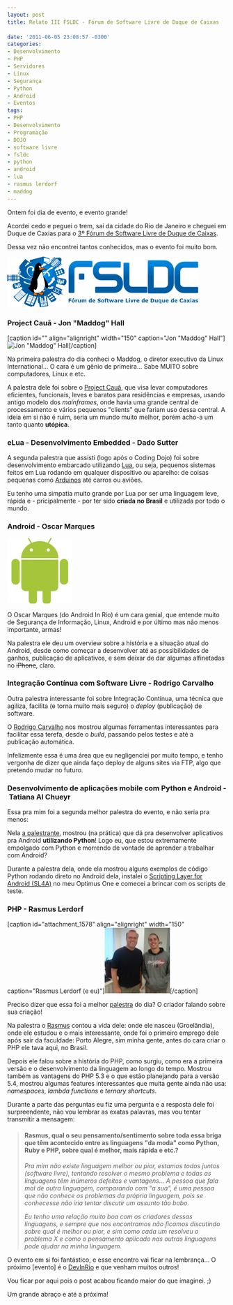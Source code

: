 ```yaml
---
layout: post
title: Relato III FSLDC - Fórum de Software Livre de Duque de Caixas

date: '2011-06-05 23:08:57 -0300'
categories:
- Desenvolvimento
- PHP
- Servidores
- Linux
- Segurança
- Python
- Android
- Eventos
tags:
- PHP
- Desenvolvimento
- Programação
- DOJO
- software livre
- fsldc
- python
- android
- lua
- rasmus lerdorf
- maddog
---
```

<p style="text-align: left;">Ontem foi dia de evento, e evento grande!</p>
<p>Acordei cedo e peguei o trem, saí da cidade do Rio de Janeiro e cheguei em Duque de Caxias para o <a href="http://forumsoftwarelivre.com.br/2011/">3º Fórum de Software Livre de Duque de Caixas</a>.</p>
<p>Dessa vez não encontrei tantos conhecidos, mas o evento foi muito bom.</p>
<p><img class="size-full wp-image-1565 aligncenter" title="FSLDC" src="/assets/uploads/2011/06/fsldc.png" alt="" width="439" height="116" /></p>
<h3>Project Cauã - Jon "Maddog" Hall</h3>
<p>[caption id="" align="alignright" width="150" caption="Jon &quot;Maddog&quot; Hall"]<img title="Jon &quot;Maddog&quot; Hall" src="http://upload.wikimedia.org/wikipedia/commons/thumb/c/cd/Jon_maddog_abr.jpg/200px-Jon_maddog_abr.jpg" alt="Jon &quot;Maddog&quot; Hall" width="150" />[/caption]</p>
<p>Na primeira palestra do dia conheci o Maddog, o diretor executivo da Linux International... O cara é um gênio de primeira... Sabe MUITO sobre computadores, Linux e etc.</p>
<p>A palestra dele foi sobre o <a href="http://www.projectcaua.org/">Project Cauã</a>, que visa levar computadores eficientes, funcionais, leves e baratos para residências e empresas, usando antigo modelo dos <em>mainframes</em>, onde havia uma grande central de processamento e vários pequenos "clients" que fariam uso dessa central. A ideia em si não é ruim, seria um mundo muito melhor, porém acho-a um tanto quanto <strong>utópica</strong>.</p>
<h3>eLua - Desenvolvimento Embedded - Dado Sutter</h3>
<p>A segunda palestra que assisti (logo após o Coding Dojo) foi sobre desenvolvimento embarcado utilizando <a href="http://www.lua.org/portugues.html">Lua</a>, ou seja, pequenos sistemas feitos em Lua rodando em qualquer dispositivo ou aparelho: de coisas pequenas como <a href="http://pt.wikipedia.org/wiki/Arduino">Arduinos</a> até carros ou aviões.</p>
<p>Eu tenho uma simpatia muito grande por Lua por ser uma linguagem leve, rápida e - pricipalmente - por ter sido <strong>criada no Brasil</strong> e utilizada por todo o mundo.</p>
<h3>Android - Oscar Marques</h3>
<p><a href="/assets/uploads/2011/06/android.png"><img class="alignright size-thumbnail wp-image-1572" title="Android" src="/assets/uploads/2011/06/android-150x150.png" alt="" width="150" height="150" /></a></p>
<p>O Oscar Marques (do <span class="removed_link" title="http://www.androidinrio.com.br/">Android In Rio</span>) é um cara genial, que entende muito de Segurança de Informação, Linux, Android e por último mas não menos importante, armas!</p>
<p>Na palestra ele deu um overview sobre a história e a situação atual do Android, desde como começar a desenvolver até as possibilidades de ganhos, publicação de aplicativos, e sem deixar de dar algumas alfinetadas no <del>iPhone</del>, claro.</p>
<h3>Integração Contínua com Software Livre - Rodrigo Carvalho</h3>
<p>Outra palestra interessante foi sobre Integração Contínua, uma técnica que agiliza, facilita (e torna muito mais seguro) o <em>deploy</em> (publicação) de software.</p>
<p>O <a href="http://www.rodrigocarvalho.blog.br/">Rodrigo Carvalho</a> nos mostrou algumas ferramentas interessantes para facilitar essa terefa, desde o <em>build</em>, passando pelos testes e até a publicação automática.</p>
<p>Infelizmente essa é uma área que eu negligenciei por muito tempo, e tenho vergonha de dizer que ainda faço deploy de alguns sites via FTP, algo que pretendo mudar no futuro.</p>
<h3>Desenvolvimento de aplicações mobile com Python e Android - Tatiana Al Chueyr</h3>
<p>Essa pra mim foi a segunda melhor palestra do evento, e não seria pra menos:</p>
<p>Nela <a href="http://twitter.com/tati_alchueyr">a palestrante</a>, mostrou (na prática) que dá pra desenvolver aplicativos pra Android <strong>utilizando Python</strong>! Logo eu, que estou extremamente empolgado com Python e morrendo de vontade de aprender a trabalhar com Android?</p>
<p>Durante a palestra dela, onde ela mostrou alguns exemplos de código Python rodando direto no Android dela, instalei o <a href="http://code.google.com/p/android-scripting/">Scripting Layer for Android (SL4A)</a> no meu Optimus One e comecei a brincar com os scripts de teste.</p>
<h3>PHP - Rasmus Lerdorf</h3>
<p>[caption id="attachment_1578" align="alignright" width="150" caption="Rasmus Lerdorf (e eu)"]<a href="/assets/uploads/2011/06/DSC08724.jpg"><img class="size-thumbnail wp-image-1578 " title="Rasmus Lerdorf, o criador do PHP" src="/assets/uploads/2011/06/DSC08724-150x150.jpg" alt="" width="150" height="150" /></a>[/caption]</p>
<p>Preciso dizer que essa foi a melhor <a href="http://talks.php.net/show/fsldc/">palestra</a> do dia? O criador falando sobre sua criação!</p>
<p>Na palestra o <a href="http://twitter.com/rasmus">Rasmus</a> contou a vida dele: onde ele nasceu (Groelândia), onde ele estudou e o mais interessante, onde foi o primeiro emprego dele após sair da faculdade: Porto Alegre, sim minha gente, antes do cara criar o PHP ele tava aqui, no Brasil.</p>
<p>Depois ele falou sobre a história do PHP, como surgiu, como era a primeira versão e o desenvolvimento da linguagem ao longo do tempo. Mostrou também as vantagens do PHP 5.3 e o que estão planejando para a versão 5.4, mostrou algumas features interessantes que muita gente ainda não usa: <em>namespaces</em>, <em>lambda functions</em> e <em>ternary shortcuts</em>.</p>
<p>Durante a parte das perguntas eu fiz uma pergunta e a resposta dele foi surpreendente, não vou lembrar as exatas palavras, mas vou tentar transmitir a mensagem:</p>
<blockquote>
<h4>Rasmus, qual o seu pensamento/sentimento sobre toda essa briga que têm acontecido entre as linguagens "da moda" como Python, Ruby e PHP, sobre qual é melhor, mais rápida e etc.?</h4>
<p><em>Pra mim não existe linguagem melhor ou pior, estamos todos juntos (software livre), tentando resolver o mesmo problema e todas as linguagens têm inúmeros defeitos e vantagens... A pessoa que fala mal de outra linguagem, comparando com "a sua", é uma pessoa que não conhece os problemas da própria linguagem, pois se conhecesse não iria tentar discutir um assunto tão bobo.</em></p>
<p><em>Eu tenho uma relação muito boa com os criadores dessas linguagens, e sempre que nos encontramos não ficamos discutindo sobre qual é melhor ou pior, e sim como cada um resolveu o problema X e como o pensamento aplicado nas outras linguagens pode ajudar na minha linguagem.</em></p></blockquote>
<p>O evento em si foi fantástico, e esse encontro vai ficar na lembrança... O próximo [evento] é o <a href="http://www.devinrio.com.br/">DevInRio</a> e que venham muitos outros!</p>
<p>Vou ficar por aqui pois o post acabou ficando maior do que imaginei. ;)</p>
<p>Um grande abraço e até a próxima!</p>
